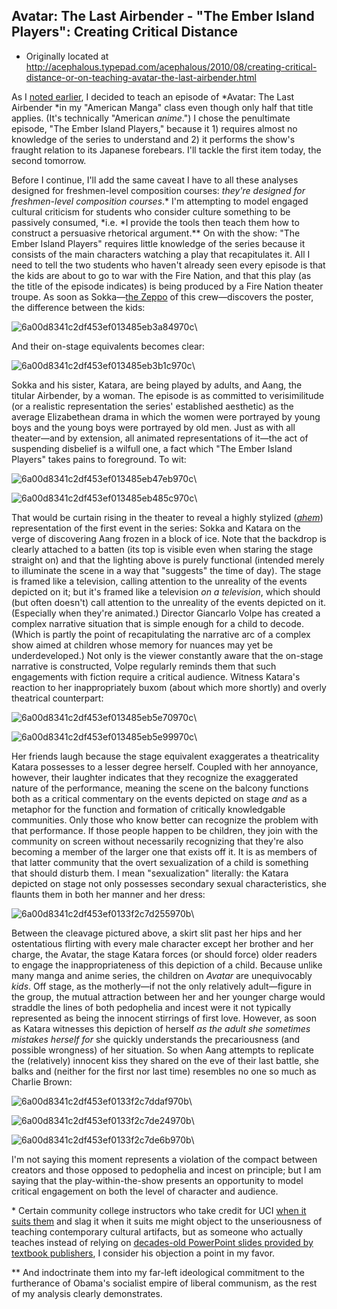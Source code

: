 ## Avatar: The Last Airbender - "The Ember Island Players": Creating Critical Distance

 * Originally located at http://acephalous.typepad.com/acephalous/2010/08/creating-critical-distance-or-on-teaching-avatar-the-last-airbender.html

As I [noted earlier](http://acephalous.typepad.com/acephalous/2010/07/fall-comics-courses-american-manga-and-coming-of-age.html), I decided to teach an episode of *Avatar: The Last Airbender *in my "American Manga" class even though only half that title applies.  (It's technically "American *anime*.")  I chose the penultimate episode, "The Ember Island Players," because it 1) requires almost no knowledge of the series to understand and 2) it performs the show's fraught relation to its Japanese forebears.  I'll tackle the first item today, the second tomorrow.

Before I continue, I'll add the same caveat I have to all these analyses designed for freshmen-level composition courses: *they're designed for freshmen-level composition courses*.\* I'm attempting to model engaged cultural criticism for students who consider culture something to be passively consumed, *i.e. *I provide the tools then teach them how to construct a persuasive rhetorical argument.\*\*  On with the show:
"The Ember Island Players" requires little knowledge of the series because it consists of the main characters watching a play that recapitulates it.  All I need to tell the two students who haven't already seen every episode is that the kids are about to go to war with the Fire Nation, and that this play (as the title of the episode indicates) is being produced by a Fire Nation theater troupe.  As soon as Sokka—[the Zeppo](http://en.wikipedia.org/wiki/The_Zeppo) of this crew—discovers the poster, the difference between the kids:

![6a00d8341c2df453ef013485eb3a84970c](../../images/tv/avatar-the-last-airbender-the-ember-island-players/6a00d8341c2df453ef013485eb3a84970c.jpg)\ 

And their on-stage equivalents becomes clear:

![6a00d8341c2df453ef013485eb3b1c970c](../../images/tv/avatar-the-last-airbender-the-ember-island-players/6a00d8341c2df453ef013485eb3b1c970c.jpg)\ 

Sokka and his sister, Katara, are being played by adults, and Aang, the titular Airbender, by a woman.  The episode is as committed to verisimilitude (or a realistic representation the series' established aesthetic) as the average Elizabethean drama in which the women were portrayed by young boys and the young boys were portrayed by old men.  Just as with all theater—and by extension, all animated representations of it—the act of suspending disbelief is a wilfull one, a fact which "The Ember Island Players" takes pains to foreground.  To wit:

![6a00d8341c2df453ef013485eb47eb970c](../../images/tv/avatar-the-last-airbender-the-ember-island-players/6a00d8341c2df453ef013485eb47eb970c.jpg)\ 

![6a00d8341c2df453ef013485eb485c970c](../../images/tv/avatar-the-last-airbender-the-ember-island-players/6a00d8341c2df453ef013485eb485c970c.jpg)\ 

That would be curtain rising in the theater to reveal a highly stylized (*[ahem](http://en.wikipedia.org/wiki/File:Great_Wave_off_Kanagawa2.jpg)*) representation of the first event in the series: Sokka and Katara on the verge of discovering Aang frozen in a block of ice.  Note that the backdrop is clearly attached to a batten (its top is visible even when staring the stage straight on) and that the lighting above is purely functional (intended merely to illuminate the scene in a way that "suggests" the time of day).  The stage is framed like a television, calling attention to the unreality of the events depicted on it; but it's framed like a television *on a television*, which should (but often doesn't) call attention to the unreality of the events depicted on it.  (Especially when they're animated.)  Director Giancarlo Volpe has created a complex narrative situation that is simple enough for a child to decode.  (Which is partly the point of recapitulating the narrative arc of a complex show aimed at children whose memory for nuances may yet be underdeveloped.)
Not only is the viewer constantly aware that the on-stage narrative is constructed, Volpe regularly reminds them that such engagements with fiction require a critical audience.  Witness Katara's reaction to her inappropriately buxom (about which more shortly) and overly theatrical counterpart:

![6a00d8341c2df453ef013485eb5e70970c](../../images/tv/avatar-the-last-airbender-the-ember-island-players/6a00d8341c2df453ef013485eb5e70970c.jpg)\ 

![6a00d8341c2df453ef013485eb5e99970c](../../images/tv/avatar-the-last-airbender-the-ember-island-players/6a00d8341c2df453ef013485eb5e99970c.jpg)\ 

Her friends laugh because the stage equivalent exaggerates a theatricality Katara possesses to a lesser degree herself.  Coupled with her annoyance, however, their laughter indicates that they recognize the exaggerated nature of the performance, meaning the scene on the balcony functions both as a critical commentary on the events depicted on stage *and* as a metaphor for the function and formation of critically knowledgable communities.  Only those who know better can recognize the problem with that performance.  If those people happen to be children, they join with the community on screen without necessarily recognizing that they're also becoming a member of the larger one that exists off it.  It is as members of that latter community that the overt sexualization of a child is something that should disturb them. I mean "sexualization" literally: the Katara depicted on stage not only possesses secondary sexual characteristics, she flaunts them in both her manner and her dress:

![6a00d8341c2df453ef0133f2c7d255970b](../../images/tv/avatar-the-last-airbender-the-ember-island-players/6a00d8341c2df453ef0133f2c7d255970b.jpg)\ 

Between the cleavage pictured above, a skirt slit past her hips and her ostentatious flirting with every male character except her brother and her charge, the Avatar, the stage Katara forces (or should force) older readers to engage the inappropriateness of this depiction of a child.  Because unlike many manga and anime series, the children on *Avatar* are unequivocably *kids*.  Off stage, as the motherly—if not the only relatively adult—figure in the group, the mutual attraction between her and her younger charge would straddle the lines of both pedophelia and incest were it not typically represented as being the innocent stirrings of first love.  However, as soon as Katara witnesses this depiction of herself *as the adult she sometimes mistakes herself for* she quickly understands the precariousness (and possible wrongness) of her situation.  So when Aang attempts to replicate the (relatively) innocent kiss they shared on the eve of their last battle, she balks and (neither for the first nor last time) resembles no one so much as Charlie Brown:

![6a00d8341c2df453ef0133f2c7ddaf970b](../../images/tv/avatar-the-last-airbender-the-ember-island-players/6a00d8341c2df453ef0133f2c7ddaf970b.jpg)\ 

![6a00d8341c2df453ef0133f2c7de24970b](../../images/tv/avatar-the-last-airbender-the-ember-island-players/6a00d8341c2df453ef0133f2c7de24970b.jpg)\ 

![6a00d8341c2df453ef0133f2c7de6b970b](../../images/tv/avatar-the-last-airbender-the-ember-island-players/6a00d8341c2df453ef0133f2c7de6b970b.jpg)\ 

I'm not saying this moment represents a violation of the compact between creators and those opposed to pedophelia and incest on principle; but I am saying that the play-within-the-show presents an opportunity to model critical engagement on both the level of character and audience.

\* Certain community college instructors who take credit for UCI [when it suits them](http://www.lawyersgunsmoneyblog.com/2010/07/shoot-im-not-even-always-right-lol) and slag it when it suits me might object to the unseriousness of teaching contemporary cultural artifacts, but as someone who actually teaches instead of relying on [decades-old PowerPoint slides provided by textbook publishers](http://www.ratemyprofessors.com/ShowRatings.jsp?tid=308510&amp;page=4), I consider his objection a point in my favor.

\*\* And indoctrinate them into my far-left ideological commitment to the furtherance of Obama's socialist empire of liberal communism, as the rest of my analysis clearly demonstrates.
